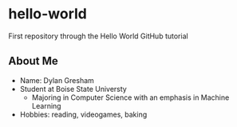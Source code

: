 # hello-world
First repository through the Hello World GitHub tutorial

## About Me

* Name: Dylan Gresham
* Student at Boise State Universty
  * Majoring in Computer Science with an emphasis in Machine Learning
* Hobbies: reading, videogames, baking
